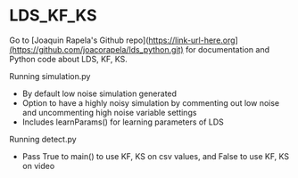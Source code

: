 # LDS_KF_KS

Go to [Joaquin Rapela's Github repo](https://link-url-here.org](https://github.com/joacorapela/lds_python.git) for documentation and Python code about LDS, KF, KS.

Running simulation.py
- By default low noise simulation generated
- Option to have a highly noisy simulation by commenting out low noise and uncommenting high noise variable settings
- Includes learnParams() for learning parameters of LDS

Running detect.py
- Pass True to main() to use KF, KS on csv values, and False to use KF, KS on video

